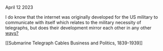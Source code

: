 April 12 2023

I do know that the internet was originally developed for the US military to communicate with itself which relates to the military necessity of telegraphs, but does their development mirror each other in any other [ways?](https://ocul-crl.primo.exlibrisgroup.com/discovery/search?query=any,contains,development%20of%20the%20internet&tab=OCULDiscoveryNetworkNew&search_scope=NewDiscoveryNetwork&vid=01OCUL_CRL:CRL_DEFAULT&offset=0)

[[Submarine Telegraph Cables Business and Politics, 1839-1939]]
